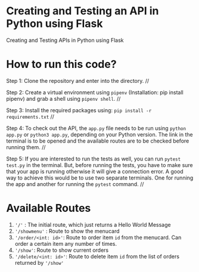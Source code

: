 # Creating and Testing an API in Python using Flask
Creating and Testing APIs in Python using Flask

# How to run this code?

Step 1: Clone the repository and enter into the directory. //


Step 2: Create a virtual environment using `pipenv` (Installation: pip install pipenv) and grab a shell using `pipenv shell`. //


Step 3: Install the required packages using: `pip install -r requirements.txt` //


Step 4: To check out the API, the `app.py` file needs to be run using `python app.py` or `python3 app.py`, depending on your Python version. The link in the terminal is to be opened and the available routes are to be checked before running them. //


Step 5: If you are interested to run the tests as well, you can run `pytest test.py` in the terminal. But, before running the tests, you have to make sure that your app is running otherwise it will give a connection error. A good way to achieve this would be to use two separate terminals. One for running the app and another for running the `pytest` command. //

# Available Routes
1. `'/'` : The initial route, which just returns a Hello World Message
2. `'/showmenu'` : Route to show the menucard
3. `'/order/<int: id>'`: Route to order item `id` from the menucard. Can order a certain item any number of times.
4. `'/show'`: Route to show current orders
5. `'/delete/<int: id>'`: Route to delete item `id` from the list of orders returned by `'/show'`


